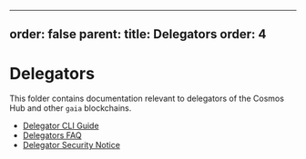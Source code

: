 ***

## order: false&#xA;parent:&#xA;title: Delegators&#xA;order: 4

# Delegators

This folder contains documentation relevant to delegators of the Cosmos Hub and
other `gaia` blockchains.

- [Delegator CLI Guide](./delegator-guide-cli.md)
- [Delegators FAQ](./delegator-faq.md)
- [Delegator Security Notice](./delegator-security.md)
